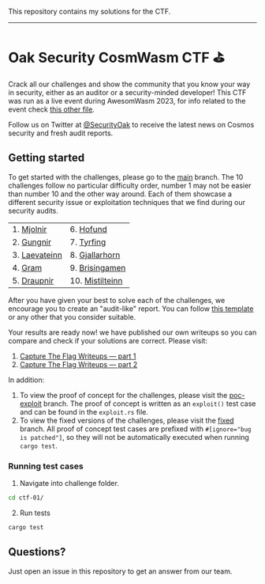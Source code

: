 This repository contains my solutions for the CTF.


---

# Oak Security CosmWasm CTF ⛳️

Crack all our challenges and show the community that you know your way in security, either as an auditor or a security-minded developer! This CTF was run as a live event during AwesomWasm 2023, for info related to the event check [this other file](./awesomwasm-2023/README.md). 

Follow us on Twitter at [@SecurityOak](https://twitter.com/SecurityOak) to receive the latest news on Cosmos security and fresh audit reports. 

## Getting started

To get started with the challenges, please go to the [main](https://github.com/oak-security/cosmwasm-ctf/tree/main) branch. The 10 challenges follow no particular difficulty order, number 1 may not be easier than number 10 and the other way around. Each of them showcase a different security issue or exploitation techniques that we find during our security audits.

<table>
    <tr>
        <td>1. <a href="./ctf-01/README.md">Mjolnir</a></td>
        <td>6. <a href="./ctf-06/README.md">Hofund</a></td>
    </tr>
    <tr>
        <td>2. <a href="./ctf-02/README.md">Gungnir</a></td>
        <td>7. <a href="./ctf-07/README.md">Tyrfing</a></td>
    </tr>
    <tr>
        <td>3. <a href="./ctf-03/README.md">Laevateinn</a></td>
        <td>8. <a href="./ctf-08/README.md">Gjallarhorn</a></td>
    </tr>
    <tr>
        <td>4. <a href="./ctf-04/README.md">Gram</a></td>
        <td>9. <a href="./ctf-09/README.md">Brisingamen</a></td>
    </tr>
    <tr>
        <td>5. <a href="./ctf-05/README.md">Draupnir</a></td>
        <td>10. <a href="./ctf-10/README.md">Mistilteinn</a></td>
    </tr>
</table>

After you have given your best to solve each of the challenges, we encourage you to create an "audit-like" report. You can follow [this template](./SAMPLE_REPORT_TEMPLATE.md) or any other that you consider suitable.

Your results are ready now! we have published our own writeups so you can compare and check if your solutions are correct. Please visit:
1. [Capture The Flag ️Writeups — part 1](https://medium.com/oak-security/capture-the-flag-%EF%B8%8Fwriteups-awesomwasm-2023-pt-1-a40c6e506b49)
2. [Capture The Flag ️Writeups — part 2](https://medium.com/oak-security/capture-the-flag-%EF%B8%8Fwriteups-awesomwasm-2023-pt-2-cb3e9b297c0)

In addition:
1. To view the proof of concept for the challenges, please visit the [poc-exploit](https://github.com/oak-security/cosmwasm-ctf/tree/poc-exploit) branch. The proof of concept is written as an `exploit()` test case and can be found in the `exploit.rs` file.
2. To view the fixed versions of the challenges, please visit the [fixed](https://github.com/oak-security/cosmwasm-ctf/tree/fixed) branch. All proof of concept test cases are prefixed with `#[ignore="bug is patched"]`, so they will not be automatically executed when running `cargo test`.

### Running test cases

1. Navigate into challenge folder.

```bash
cd ctf-01/
```

2. Run tests

```bash
cargo test
```

## Questions?

Just open an issue in this repository to get an answer from our team.
